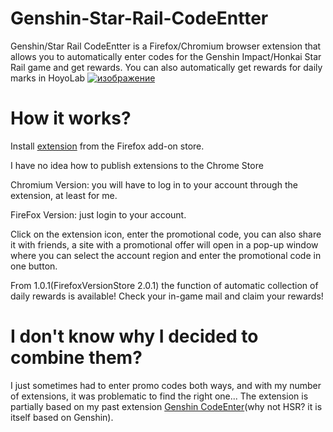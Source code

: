 # Genshin-Star-Rail-CodeEntter
Genshin/Star Rail CodeEntter is a Firefox/Chromium browser extension that allows you to automatically enter codes for the Genshin Impact/Honkai Star Rail game and get rewards. You can also automatically get rewards for daily marks in HoyoLab
[![изображение](https://github.com/Kajitsy/Genshin-Star-Rail-CodeEntter/assets/94784342/e8f87cc7-bfed-44da-ae8b-24eb9a995174)](https://addons.mozilla.org/en-US/firefox/addon/genshin-star-rail-codeentter/)

# How it works?
Install [extension](https://addons.mozilla.org/ru/firefox/addon/genshin-star-rail-codeentter/) from the Firefox add-on store.

I have no idea how to publish extensions to the Chrome Store

Chromium Version: you will have to log in to your account through the extension, at least for me.

FireFox Version: just login to your account.

Click on the extension icon, enter the promotional code, you can also share it with friends, a site with a promotional offer will open in a pop-up window where you can select the account region and enter the promotional code in one button.

From 1.0.1(FirefoxVersionStore 2.0.1) the function of automatic collection of daily rewards is available!
Check your in-game mail and claim your rewards!
# I don't know why I decided to combine them?
I just sometimes had to enter promo codes both ways, and with my number of extensions, it was problematic to find the right one...
The extension is partially based on my past extension [Genshin CodeEnter](https://github.com/Kajitsy/Genshin-CodeEnter)(why not HSR? it is itself based on Genshin).
